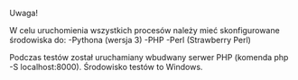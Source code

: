 Uwaga!

W celu uruchomienia wszystkich procesów należy mieć skonfigurowane środowiska do:
-Pythona (wersja 3)
-PHP
-Perl (Strawberry Perl)

Podczas testów został uruchamiany wbudwany serwer PHP (komenda php -S localhost:8000).
Środowisko testów to Windows.
